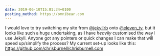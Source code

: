 ```yaml
---
date: 2019-06-10T15:01:34+0100
posting_method: https://omnibear.com
---
```


I would love to try switching my site from <a href="https://twitter.com/jekyllrb">@jekyllrb</a> onto <a href="https://twitter.com/eleven_ty">@eleven_ty</a>, but it looks like such a huge undertaking, as I have _heavily_ customised the way I use Jekyll. Anyone got any pointers or quick changes I can make that will speed up/simplify the process? My current set-up looks like this: <a href="https://github.com/chrisburnell/chrisburnell.com" rel="external">https://github.com/chrisburnell/chrisburnell.com</a>
